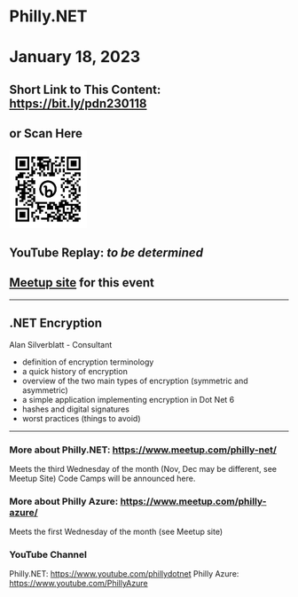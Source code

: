 # Philly.NET
# January 18, 2023

## Short Link to This Content: https://bit.ly/pdn230118
## or Scan Here
<img src="images/bit.ly_pdn230118.png" alt="alt text" title="image Title" width="140"/>

## YouTube Replay: *to be determined*

## [Meetup site](https://www.meetup.com/philly-net/events/290824709/) for this event

***

## .NET Encryption
Alan Silverblatt - Consultant

- definition of encryption terminology
- a quick history of encryption
- overview of the two main types of encryption (symmetric and asymmetric)
- a simple application implementing encryption in Dot Net 6
- hashes and digital signatures
- worst practices (things to avoid)

***

### More about Philly.NET: https://www.meetup.com/philly-net/
Meets the third Wednesday of the month (Nov, Dec may be different, see Meetup Site)
Code Camps will be announced here.

### More about Philly Azure: https://www.meetup.com/philly-azure/
Meets the first Wednesday of the month (see Meetup site)

### YouTube Channel
Philly.NET: https://www.youtube.com/phillydotnet
Philly Azure: https://www.youtube.com/PhillyAzure